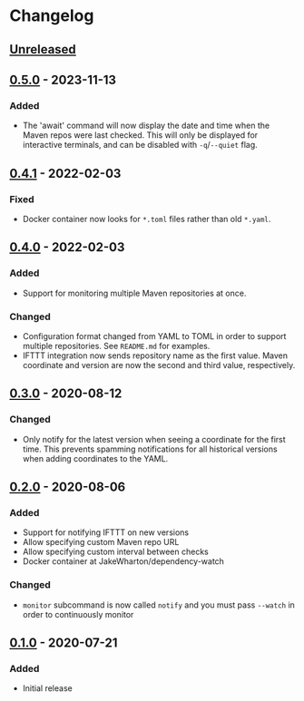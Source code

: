 # Changelog

## [Unreleased]

## [0.5.0] - 2023-11-13

### Added

 - The 'await' command will now display the date and time when the Maven repos were last checked. This
   will only be displayed for interactive terminals, and can be disabled with `-q`/`--quiet` flag.


## [0.4.1] - 2022-02-03

### Fixed

 - Docker container now looks for `*.toml` files rather than old `*.yaml`.


## [0.4.0] - 2022-02-03

### Added

 - Support for monitoring multiple Maven repositories at once.

### Changed

 - Configuration format changed from YAML to TOML in order to support multiple repositories. See
   `README.md` for examples.
 - IFTTT integration now sends repository name as the first value. Maven coordinate and version
   are now the second and third value, respectively.


## [0.3.0] - 2020-08-12

### Changed

 - Only notify for the latest version when seeing a coordinate for the first time. This prevents
   spamming notifications for all historical versions when adding coordinates to the YAML.


## [0.2.0] - 2020-08-06

### Added

 - Support for notifying IFTTT on new versions
 - Allow specifying custom Maven repo URL
 - Allow specifying custom interval between checks
 - Docker container at JakeWharton/dependency-watch

### Changed

 - `monitor` subcommand is now called `notify` and you must pass `--watch` in order to continuously monitor


## [0.1.0] - 2020-07-21

### Added

 - Initial release


[Unreleased]: https://github.com/JakeWharton/dependency-watch/compare/0.5.0...HEAD
[0.5.0]: https://github.com/JakeWharton/dependency-watch/releases/tag/0.5.0
[0.4.1]: https://github.com/JakeWharton/dependency-watch/releases/tag/0.4.1
[0.4.0]: https://github.com/JakeWharton/dependency-watch/releases/tag/0.4.0
[0.3.0]: https://github.com/JakeWharton/dependency-watch/releases/tag/0.3.0
[0.2.0]: https://github.com/JakeWharton/dependency-watch/releases/tag/0.2.0
[0.1.0]: https://github.com/JakeWharton/dependency-watch/releases/tag/0.1.0

